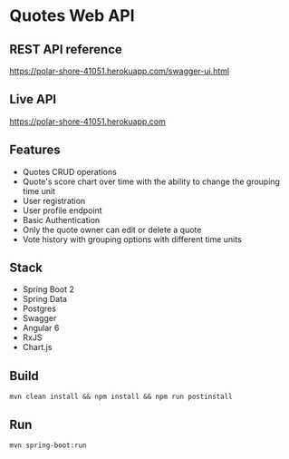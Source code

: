# Quotes Web API
## REST API reference
https://polar-shore-41051.herokuapp.com/swagger-ui.html
## Live API
https://polar-shore-41051.herokuapp.com
## Features
- Quotes CRUD operations
- Quote's score chart over time with the ability to change the grouping time unit
- User registration
- User profile endpoint
- Basic Authentication
- Only the quote owner can edit or delete a quote
- Vote history with grouping options with different time units
## Stack
- Spring Boot 2
- Spring Data
- Postgres
- Swagger
- Angular 6
- RxJS
- Chart.js
## Build
```
mvn clean install && npm install && npm run postinstall
```
## Run
```
mvn spring-boot:run
```